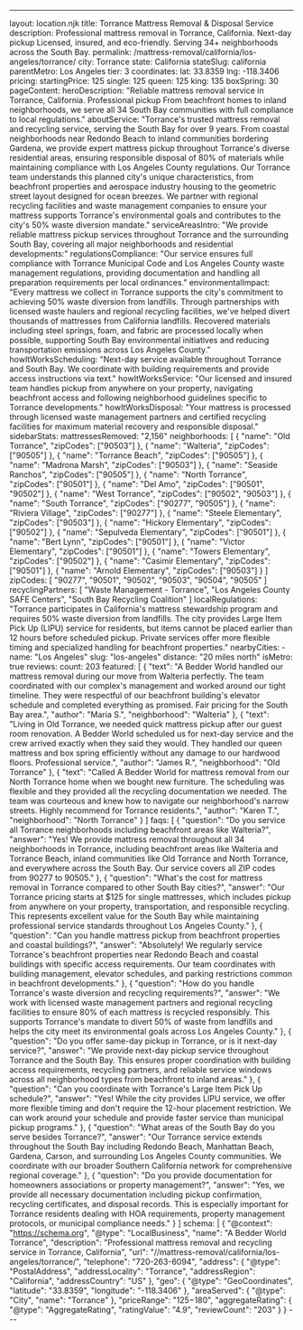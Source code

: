 ---
layout: location.njk
title: Torrance Mattress Removal & Disposal Service
description: Professional mattress removal in Torrance, California. Next-day pickup Licensed, insured, and eco-friendly. Serving 34+ neighborhoods across the South Bay.
permalink: /mattress-removal/california/los-angeles/torrance/
city: Torrance state: California stateSlug: california parentMetro: Los Angeles tier: 3 coordinates: lat: 33.8359 lng: -118.3406 pricing: startingPrice: 125 single: 125 queen: 125 king: 135 boxSpring: 30 pageContent: heroDescription: "Reliable mattress removal service in Torrance, California. Professional pickup From beachfront homes to inland neighborhoods, we serve all 34 South Bay communities with full compliance to local regulations." aboutService: "Torrance's trusted mattress removal and recycling service, serving the South Bay for over 9 years. From coastal neighborhoods near Redondo Beach to inland communities bordering Gardena, we provide expert mattress pickup throughout Torrance's diverse residential areas, ensuring responsible disposal of 80% of materials while maintaining compliance with Los Angeles County regulations. Our Torrance team understands this planned city's unique characteristics, from beachfront properties and aerospace industry housing to the geometric street layout designed for ocean breezes. We partner with regional recycling facilities and waste management companies to ensure your mattress supports Torrance's environmental goals and contributes to the city's 50% waste diversion mandate." serviceAreasIntro: "We provide reliable mattress pickup services throughout Torrance and the surrounding South Bay, covering all major neighborhoods and residential developments:" regulationsCompliance: "Our service ensures full compliance with Torrance Municipal Code and Los Angeles County waste management regulations, providing documentation and handling all preparation requirements per local ordinances." environmentalImpact: "Every mattress we collect in Torrance supports the city's commitment to achieving 50% waste diversion from landfills. Through partnerships with licensed waste haulers and regional recycling facilities, we've helped divert thousands of mattresses from California landfills. Recovered materials including steel springs, foam, and fabric are processed locally when possible, supporting South Bay environmental initiatives and reducing transportation emissions across Los Angeles County." howItWorksScheduling: "Next-day service available throughout Torrance and South Bay. We coordinate with building requirements and provide access instructions via text." howItWorksService: "Our licensed and insured team handles pickup from anywhere on your property, navigating beachfront access and following neighborhood guidelines specific to Torrance developments." howItWorksDisposal: "Your mattress is processed through licensed waste management partners and certified recycling facilities for maximum material recovery and responsible disposal." sidebarStats: mattressesRemoved: "2,156" neighborhoods: [ { "name": "Old Torrance", "zipCodes": ["90503"] }, { "name": "Walteria", "zipCodes": ["90505"] }, { "name": "Torrance Beach", "zipCodes": ["90505"] }, { "name": "Madrona Marsh", "zipCodes": ["90503"] }, { "name": "Seaside Ranchos", "zipCodes": ["90505"] }, { "name": "North Torrance", "zipCodes": ["90501"] }, { "name": "Del Amo", "zipCodes": ["90501", "90502"] }, { "name": "West Torrance", "zipCodes": ["90502", "90503"] }, { "name": "South Torrance", "zipCodes": ["90277", "90505"] }, { "name": "Riviera Village", "zipCodes": ["90277"] }, { "name": "Steele Elementary", "zipCodes": ["90503"] }, { "name": "Hickory Elementary", "zipCodes": ["90502"] }, { "name": "Sepulveda Elementary", "zipCodes": ["90501"] }, { "name": "Bert Lynn", "zipCodes": ["90501"] }, { "name": "Victor Elementary", "zipCodes": ["90501"] }, { "name": "Towers Elementary", "zipCodes": ["90502"] }, { "name": "Casimir Elementary", "zipCodes": ["90501"] }, { "name": "Arnold Elementary", "zipCodes": ["90503"] } ] zipCodes: [ "90277", "90501", "90502", "90503", "90504", "90505" ] recyclingPartners: [ "Waste Management - Torrance", "Los Angeles County SAFE Centers", "South Bay Recycling Coalition" ] localRegulations: "Torrance participates in California's mattress stewardship program and requires 50% waste diversion from landfills. The city provides Large Item Pick Up (LIPU) service for residents, but items cannot be placed earlier than 12 hours before scheduled pickup. Private services offer more flexible timing and specialized handling for beachfront properties." nearbyCities: - name: "Los Angeles" slug: "los-angeles" distance: "20 miles north" isMetro: true reviews: count: 203 featured: [ { "text": "A Bedder World handled our mattress removal during our move from Walteria perfectly. The team coordinated with our complex's management and worked around our tight timeline. They were respectful of our beachfront building's elevator schedule and completed everything as promised. Fair pricing for the South Bay area.", "author": "Maria S.", "neighborhood": "Walteria" }, { "text": "Living in Old Torrance, we needed quick mattress pickup after our guest room renovation. A Bedder World scheduled us for next-day service and the crew arrived exactly when they said they would. They handled our queen mattress and box spring efficiently without any damage to our hardwood floors. Professional service.", "author": "James R.", "neighborhood": "Old Torrance" }, { "text": "Called A Bedder World for mattress removal from our North Torrance home when we bought new furniture. The scheduling was flexible and they provided all the recycling documentation we needed. The team was courteous and knew how to navigate our neighborhood's narrow streets. Highly recommend for Torrance residents.", "author": "Karen T.", "neighborhood": "North Torrance" } ] faqs: [ { "question": "Do you service all Torrance neighborhoods including beachfront areas like Walteria?", "answer": "Yes! We provide mattress removal throughout all 34 neighborhoods in Torrance, including beachfront areas like Walteria and Torrance Beach, inland communities like Old Torrance and North Torrance, and everywhere across the South Bay. Our service covers all ZIP codes from 90277 to 90505." }, { "question": "What's the cost for mattress removal in Torrance compared to other South Bay cities?", "answer": "Our Torrance pricing starts at $125 for single mattresses, which includes pickup from anywhere on your property, transportation, and responsible recycling. This represents excellent value for the South Bay while maintaining professional service standards throughout Los Angeles County." }, { "question": "Can you handle mattress pickup from beachfront properties and coastal buildings?", "answer": "Absolutely! We regularly service Torrance's beachfront properties near Redondo Beach and coastal buildings with specific access requirements. Our team coordinates with building management, elevator schedules, and parking restrictions common in beachfront developments." }, { "question": "How do you handle Torrance's waste diversion and recycling requirements?", "answer": "We work with licensed waste management partners and regional recycling facilities to ensure 80% of each mattress is recycled responsibly. This supports Torrance's mandate to divert 50% of waste from landfills and helps the city meet its environmental goals across Los Angeles County." }, { "question": "Do you offer same-day pickup in Torrance, or is it next-day service?", "answer": "We provide next-day pickup service throughout Torrance and the South Bay. This ensures proper coordination with building access requirements, recycling partners, and reliable service windows across all neighborhood types from beachfront to inland areas." }, { "question": "Can you coordinate with Torrance's Large Item Pick Up schedule?", "answer": "Yes! While the city provides LIPU service, we offer more flexible timing and don't require the 12-hour placement restriction. We can work around your schedule and provide faster service than municipal pickup programs." }, { "question": "What areas of the South Bay do you serve besides Torrance?", "answer": "Our Torrance service extends throughout the South Bay including Redondo Beach, Manhattan Beach, Gardena, Carson, and surrounding Los Angeles County communities. We coordinate with our broader Southern California network for comprehensive regional coverage." }, { "question": "Do you provide documentation for homeowners associations or property management?", "answer": "Yes, we provide all necessary documentation including pickup confirmation, recycling certificates, and disposal records. This is especially important for Torrance residents dealing with HOA requirements, property management protocols, or municipal compliance needs." } ] schema: | { "@context": "https://schema.org", "@type": "LocalBusiness", "name": "A Bedder World Torrance", "description": "Professional mattress removal and recycling service in Torrance, California", "url": "//mattress-removal/california/los-angeles/torrance/", "telephone": "720-263-6094", "address": { "@type": "PostalAddress", "addressLocality": "Torrance", "addressRegion": "California", "addressCountry": "US" }, "geo": { "@type": "GeoCoordinates", "latitude": "33.8359", "longitude": "-118.3406" }, "areaServed": { "@type": "City", "name": "Torrance" }, "priceRange": "$125-$180", "aggregateRating": { "@type": "AggregateRating", "ratingValue": "4.9", "reviewCount": "203" } } ---